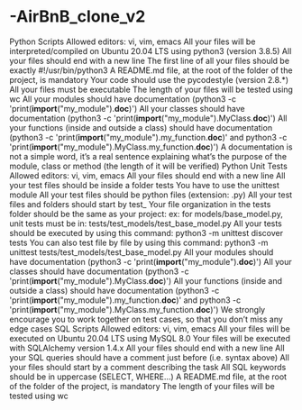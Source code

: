 # -AirBnB_clone_v2
Python Scripts Allowed editors: vi, vim, emacs All your files will be interpreted/compiled on Ubuntu 20.04 LTS using python3 (version 3.8.5) All your files should end with a new line The first line of all your files should be exactly #!/usr/bin/python3 A README.md file, at the root of the folder of the project, is mandatory Your code should use the pycodestyle (version 2.8.*) All your files must be executable The length of your files will be tested using wc All your modules should have documentation (python3 -c 'print(__import__("my_module").__doc__)') All your classes should have documentation (python3 -c 'print(__import__("my_module").MyClass.__doc__)') All your functions (inside and outside a class) should have documentation (python3 -c 'print(__import__("my_module").my_function.__doc__)' and python3 -c 'print(__import__("my_module").MyClass.my_function.__doc__)') A documentation is not a simple word, it’s a real sentence explaining what’s the purpose of the module, class or method (the length of it will be verified) Python Unit Tests Allowed editors: vi, vim, emacs All your files should end with a new line All your test files should be inside a folder tests You have to use the unittest module All your test files should be python files (extension: .py) All your test files and folders should start by test_ Your file organization in the tests folder should be the same as your project: ex: for models/base_model.py, unit tests must be in: tests/test_models/test_base_model.py All your tests should be executed by using this command: python3 -m unittest discover tests You can also test file by file by using this command: python3 -m unittest tests/test_models/test_base_model.py All your modules should have documentation (python3 -c 'print(__import__("my_module").__doc__)') All your classes should have documentation (python3 -c 'print(__import__("my_module").MyClass.__doc__)') All your functions (inside and outside a class) should have documentation (python3 -c 'print(__import__("my_module").my_function.__doc__)' and python3 -c 'print(__import__("my_module").MyClass.my_function.__doc__)') We strongly encourage you to work together on test cases, so that you don’t miss any edge cases SQL Scripts Allowed editors: vi, vim, emacs All your files will be executed on Ubuntu 20.04 LTS using MySQL 8.0 Your files will be executed with SQLAlchemy version 1.4.x All your files should end with a new line All your SQL queries should have a comment just before (i.e. syntax above) All your files should start by a comment describing the task All SQL keywords should be in uppercase (SELECT, WHERE…) A README.md file, at the root of the folder of the project, is mandatory The length of your files will be tested using wc
